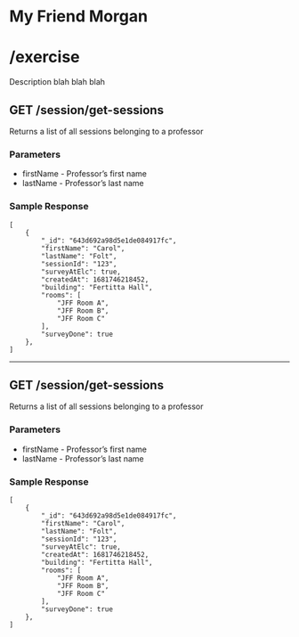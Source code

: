 # My Friend Morgan
# /exercise

Description blah blah blah<br>
## GET /session/get-sessions
Returns a list of all sessions belonging to a professor

### Parameters
- firstName - Professor’s first name
- lastName - Professor’s last name

### Sample Response
    [
        {
            "_id": "643d692a98d5e1de084917fc",
            "firstName": "Carol",
            "lastName": "Folt",
            "sessionId": "123",
            "surveyAtElc": true,
            "createdAt": 1681746218452,
            "building": "Fertitta Hall",
            "rooms": [
                "JFF Room A",
                "JFF Room B",
                "JFF Room C"
            ],
            "surveyDone": true
        },
    ]
___

## GET /session/get-sessions
Returns a list of all sessions belonging to a professor

### Parameters
- firstName - Professor’s first name
- lastName - Professor’s last name

### Sample Response
    [
        {
            "_id": "643d692a98d5e1de084917fc",
            "firstName": "Carol",
            "lastName": "Folt",
            "sessionId": "123",
            "surveyAtElc": true,
            "createdAt": 1681746218452,
            "building": "Fertitta Hall",
            "rooms": [
                "JFF Room A",
                "JFF Room B",
                "JFF Room C"
            ],
            "surveyDone": true
        },
    ]
